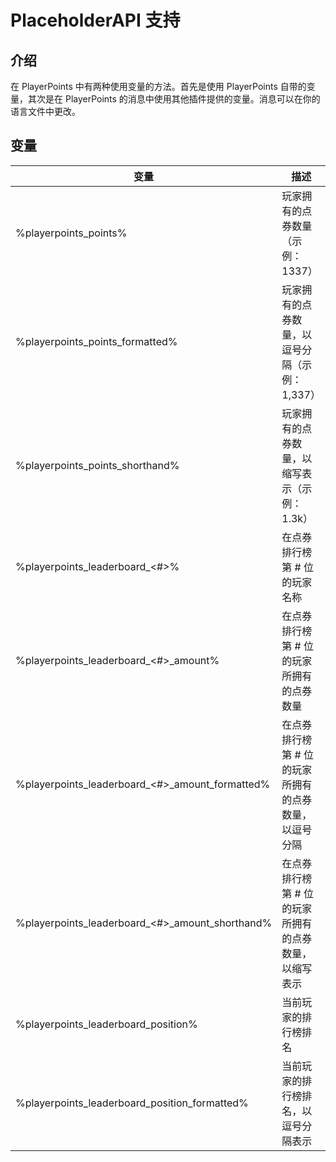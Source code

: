 # PlaceholderAPI 支持

## 介绍
在 PlayerPoints 中有两种使用变量的方法。首先是使用 PlayerPoints 自带的变量，其次是在 PlayerPoints 的消息中使用其他插件提供的变量。消息可以在你的语言文件中更改。

## 变量
|变量|描述|
|---|---|
|%playerpoints_points%|玩家拥有的点券数量（示例： 1337）|
|%playerpoints_points_formatted%|玩家拥有的点券数量，以逗号分隔（示例： 1,337）|
|%playerpoints_points_shorthand%|玩家拥有的点券数量，以缩写表示（示例： 1.3k）|
|%playerpoints_leaderboard_<#>%|在点券排行榜第 # 位的玩家名称|
|%playerpoints_leaderboard_<#>_amount%|在点券排行榜第 # 位的玩家所拥有的点券数量|
|%playerpoints_leaderboard_<#>_amount_formatted%|在点券排行榜第 # 位的玩家所拥有的点券数量，以逗号分隔|
|%playerpoints_leaderboard_<#>_amount_shorthand%|在点券排行榜第 # 位的玩家所拥有的点券数量，以缩写表示 |
|%playerpoints_leaderboard_position%|当前玩家的排行榜排名|
|%playerpoints_leaderboard_position_formatted%|当前玩家的排行榜排名，以逗号分隔表示|